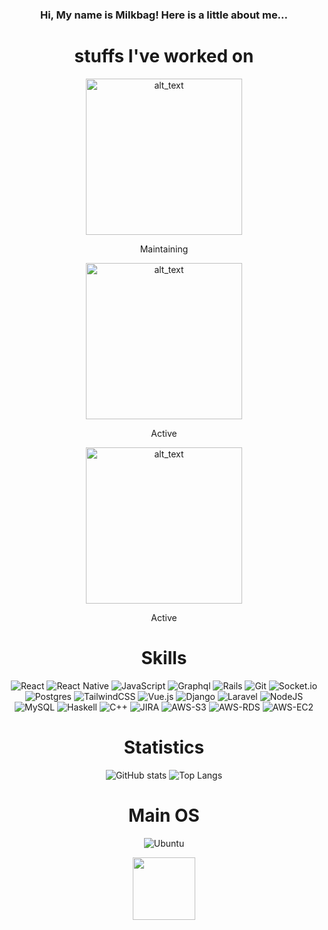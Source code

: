 

### __<p align="center">Hi, My name is Milkbag! Here is a little about me...</p>__

<div align="center">
  
# stuffs I've worked on
  [<img alt="alt_text" width="250px" src="https://image.jimcdn.com/app/cms/image/transf/dimension=4096x4096:format=jpg/path/sd20e14001537adaa/image/i78df634f9ffe41a4/version/1642043036/image.jpg" />](https://sutton.com)
  
  Maintaining
  
  [<img alt="alt_text" width="250px" src="https://homeprint.io/wp-content/uploads/2021/11/HOMEPRINT-LOGO.png" />](https://homeprint.io)
  
  Active
  
  [<img alt="alt_text" width="250px" src="https://commonempire.com/wp-content/uploads/2022/08/CE-Footer-LOGO.png" />](https://commonempire.com/app-features/)
  
  Active
#
  
# Skills
![React](https://img.shields.io/badge/react-%2320232a.svg?style=for-the-badge&logo=react&logoColor=%2361DAFB)
![React Native](https://img.shields.io/badge/react_native-%2320232a.svg?style=for-the-badge&logo=react&logoColor=%2361DAFB)
![JavaScript](https://img.shields.io/badge/javascript-%23323330.svg?style=for-the-badge&logo=javascript&logoColor=%23F7DF1E)
![Graphql](https://img.shields.io/badge/-Graphql-df0397?logo=graphql&style=for-the-badge)
![Rails](https://img.shields.io/badge/rails-%23CC0000.svg?style=for-the-badge&logo=ruby-on-rails&logoColor=white)
![Git](https://img.shields.io/badge/git-%23F05033.svg?style=for-the-badge&logo=git&logoColor=white)
![Socket.io](https://img.shields.io/badge/Socket.io-black?style=for-the-badge&logo=socket.io&badgeColor=010101)
![Postgres](https://img.shields.io/badge/postgres-%23316192.svg?style=for-the-badge&logo=postgresql&logoColor=white)
![TailwindCSS](https://img.shields.io/badge/tailwindcss-%2338B2AC.svg?style=for-the-badge&logo=tailwind-css&logoColor=white)
![Vue.js](https://img.shields.io/badge/vuejs-%2335495e.svg?style=for-the-badge&logo=vuedotjs&logoColor=%234FC08D)
![Django](https://img.shields.io/badge/django-%23092E20.svg?style=for-the-badge&logo=django&logoColor=white)
![Laravel](https://img.shields.io/badge/laravel-%23FF2D20.svg?style=for-the-badge&logo=laravel&logoColor=white)
![NodeJS](https://img.shields.io/badge/node.js-6DA55F?style=for-the-badge&logo=node.js&logoColor=white)
![MySQL](https://img.shields.io/badge/mysql-%2300f.svg?style=for-the-badge&logo=mysql&logoColor=white)
![Haskell](https://img.shields.io/badge/haskell-%23092E20.svg?style=for-the-badge&logo=haskell&logoColor=%234FC08D)
![C++](https://img.shields.io/badge/C++-%23316192.svg?style=for-the-badge&logo=cplusplus&logoColor=%white)
![JIRA](https://img.shields.io/badge/JIRA-%2300f.svg?style=for-the-badge&logo=Jira%20Software&logoColor=%white)
![AWS-S3](https://img.shields.io/badge/Amazon%20S3-df0397.svg?style=for-the-badge&logo=amazons3&logoColor=%white)
![AWS-RDS](https://img.shields.io/badge/Amazon%20RDS-%23FF2D20.svg?style=for-the-badge&logo=amazonrds&logoColor=%white)
![AWS-EC2](https://img.shields.io/badge/Amazon%20EC2-%2320232a.svg?style=for-the-badge&logo=amazonec2&logoColor=%2361DAFB)

# Statistics
![GitHub stats](https://github-readme-stats.vercel.app/api?username=milkbag19&hide=contribs&show_icons=true&theme=tokyonight)
![Top Langs](https://github-readme-stats.vercel.app/api/top-langs/?username=milkbag19&layout=compact&theme=tokyonight)

# Main OS
![Ubuntu](https://img.shields.io/badge/Kubuntu-E95420?style=for-the-badge&logo=kubuntu&logoColor=white)
  
  
<div id="header" align="center">
  <img src="https://cdn.discordapp.com/attachments/561220065584873474/691542483284394024/1584647591844.gif" width="100"/>
</div>
  
</div>
